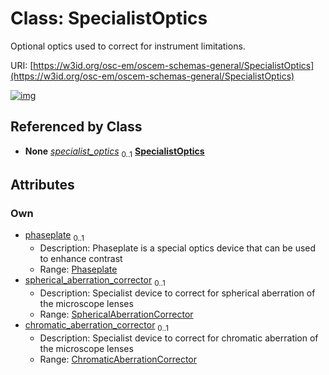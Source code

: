 
# Class: SpecialistOptics

Optional optics used to correct for instrument limitations.

URI: [https://w3id.org/osc-em/oscem-schemas-general/SpecialistOptics](https://w3id.org/osc-em/oscem-schemas-general/SpecialistOptics)


[![img](https://yuml.me/diagram/nofunky;dir:TB/class/[SphericalAberrationCorrector],[ChromaticAberrationCorrector]<chromatic_aberration_corrector%200..1-++[SpecialistOptics],[SphericalAberrationCorrector]<spherical_aberration_corrector%200..1-++[SpecialistOptics],[Phaseplate]<phaseplate%200..1-++[SpecialistOptics],[Acquisition]++-%20specialist_optics%200..1>[SpecialistOptics],[Phaseplate],[ChromaticAberrationCorrector],[Acquisition])](https://yuml.me/diagram/nofunky;dir:TB/class/[SphericalAberrationCorrector],[ChromaticAberrationCorrector]<chromatic_aberration_corrector%200..1-++[SpecialistOptics],[SphericalAberrationCorrector]<spherical_aberration_corrector%200..1-++[SpecialistOptics],[Phaseplate]<phaseplate%200..1-++[SpecialistOptics],[Acquisition]++-%20specialist_optics%200..1>[SpecialistOptics],[Phaseplate],[ChromaticAberrationCorrector],[Acquisition])

## Referenced by Class

 *  **None** *[specialist_optics](specialist_optics.md)*  <sub>0..1</sub>  **[SpecialistOptics](SpecialistOptics.md)**

## Attributes


### Own

 * [phaseplate](phaseplate.md)  <sub>0..1</sub>
     * Description: Phaseplate is a special optics device that can be used to enhance contrast
     * Range: [Phaseplate](Phaseplate.md)
 * [spherical_aberration_corrector](spherical_aberration_corrector.md)  <sub>0..1</sub>
     * Description: Specialist device to correct for spherical aberration of the microscope lenses
     * Range: [SphericalAberrationCorrector](SphericalAberrationCorrector.md)
 * [chromatic_aberration_corrector](chromatic_aberration_corrector.md)  <sub>0..1</sub>
     * Description: Specialist device to correct for chromatic aberration of the microscope lenses
     * Range: [ChromaticAberrationCorrector](ChromaticAberrationCorrector.md)
